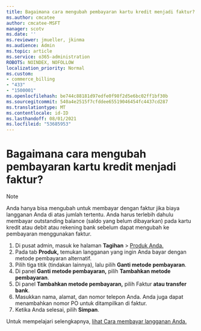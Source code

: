 ```yaml
---
title: Bagaimana cara mengubah pembayaran kartu kredit menjadi faktur?
ms.author: cmcatee
author: cmcatee-MSFT
manager: scotv
ms.date: ''
ms.reviewer: jmueller, jkinma
ms.audience: Admin
ms.topic: article
ms.service: o365-administration
ROBOTS: NOINDEX, NOFOLLOW
localization_priority: Normal
ms.custom:
- commerce_billing
- "433"
- "1500001"
ms.openlocfilehash: be744c88181d97edfe0f98f2d5e6bc02ff1bf30b
ms.sourcegitcommit: 540a4e2515f7cfddee65519046454fc4437cd287
ms.translationtype: MT
ms.contentlocale: id-ID
ms.lasthandoff: 08/01/2021
ms.locfileid: "53685953"
---
```

# <a name="how-do-i-change-from-credit-card-payments-to-invoice"></a>Bagaimana cara mengubah pembayaran kartu kredit menjadi faktur?

> [!NOTE]
> Anda hanya bisa mengubah untuk membayar dengan faktur jika biaya langganan Anda di atas jumlah tertentu. Anda harus terlebih dahulu membayar outstanding balance (saldo yang belum dibayarkan) pada kartu kredit atau debit atau rekening bank sebelum dapat mengubah ke pembayaran menggunakan faktur.

1. Di pusat admin, masuk ke halaman **Tagihan**  >  [Produk Anda.](https://go.microsoft.com/fwlink/p/?linkid=842054)
2. Pada tab **Produk,** temukan langganan yang ingin Anda bayar dengan metode pembayaran alternatif.
3. Pilih tiga titik (tindakan lainnya), lalu pilih **Ganti metode pembayaran**.
4. Di panel **Ganti metode pembayaran,** pilih **Tambahkan metode pembayaran**.
5. Di panel **Tambahkan metode pembayaran,** pilih Faktur **atau transfer bank**.
6. Masukkan nama, alamat, dan nomor telepon Anda. Anda juga dapat menambahkan nomor PO untuk ditampilkan di faktur.
7. Ketika Anda selesai, pilih **Simpan**.

Untuk mempelajari selengkapnya, [lihat Cara membayar langganan Anda.](/microsoft-365/commerce/billing-and-payments/pay-for-your-subscription)